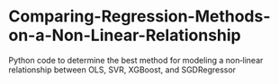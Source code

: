 # Comparing-Regression-Methods-on-a-Non-Linear-Relationship
Python code to determine the best method for modeling a non‑linear relationship between OLS, SVR, XGBoost, and SGDRegressor

